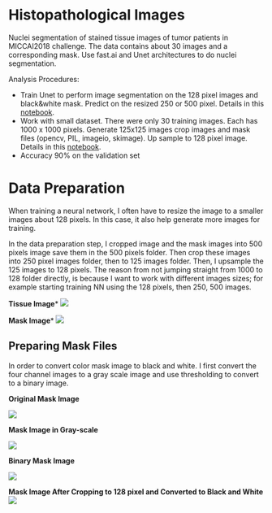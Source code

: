 # Histopathological Images

Nuclei segmentation of stained tissue images of tumor patients in MICCAI2018 challenge. The data contains about 30 images and a corresponding mask. Use fast.ai and Unet architectures to do nuclei segmentation.

Analysis Procedures:
- Train Unet to perform image segmentation on the 128 pixel images and black&white mask. Predict on the resized 250 or 500 pixel. Details in this [notebook](https://github.com/worasom/hist_images/blob/master/MoNuSeg_fastai_unet-wk.ipynb).
- Work with small dataset. There were only 30 training images. Each has 1000 x 1000 pixels. Generate 125x125 images crop images and mask files (opencv, PIL, imageio, skimage). Up sample to 128 pixel image. Details in this [notebook](https://github.com/worasom/hist_images/blob/master/MoNuSeg_resize.ipynb).
- Accuracy 90% on the validation set 

# Data Preparation

When training a neural network, I often have to resize the image to a smaller images about 128 pixels. In this case, it also help generate more images for training.

In the data preparation step, I cropped image and the mask images into 500 pixels image save them in the 500 pixels folder. Then crop these images into 250 pixel images folder, then to 125 images folder. Then, I upsample the 125 images to 128 pixels. The reason from not jumping straight from 1000 to 128 folder directly, is because I want to work with different images sizes; for example starting training NN using the 128 pixels, then 250, 500 images.

**Tissue Image***
![](https://github.com/worasom/hist_images/blob/master/gitfigures/fig2.png)

**Mask Image***
![](https://github.com/worasom/hist_images/blob/master/gitfigures/fig1.png)

## Preparing Mask Files

In order to convert color mask image to black and white. I first convert the four channel images to a gray scale image and use thresholding to convert to a binary image. 

**Original Mask Image**

![](https://github.com/worasom/hist_images/blob/master/gitfigures/fig3.png)

**Mask Image in Gray-scale**

![](https://github.com/worasom/hist_images/blob/master/gitfigures/fig4.png)

**Binary Mask Image**

![](https://github.com/worasom/hist_images/blob/master/gitfigures/fig5.png)

**Mask Image After Cropping to 128 pixel and Converted to Black and White**
![](https://github.com/worasom/hist_images/blob/master/gitfigures/fig6.png)



  
 
